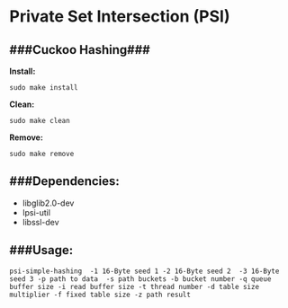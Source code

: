# Private Set Intersection (PSI)
###Cuckoo Hashing###
---
__Install:__
```
sudo make install
```
__Clean:__ 
```
sudo make clean
```

__Remove:__ 
```
sudo make remove
```

###Dependencies:
---
 * libglib2.0-dev 
 * lpsi-util
 * libssl-dev

###Usage:
---
```
psi-simple-hashing  -1 16-Byte seed 1 -2 16-Byte seed 2  -3 16-Byte seed 3 -p path to data  -s path buckets -b bucket number -q queue buffer size -i read buffer size -t thread number -d table size multiplier -f fixed table size -z path result
```
